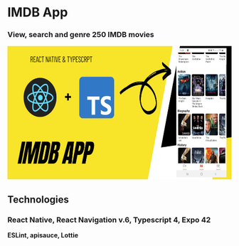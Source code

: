 # IMDB App
### View, search and genre 250 IMDB movies

<p align="center">
  <img src="https://github.com/mahdifal/imdb/blob/main/assets/imdb.png" height="300"/>
</p>


## Technologies
### React Native, React Navigation v.6, Typescript 4, Expo 42
**ESLint, apisauce, Lottie**

